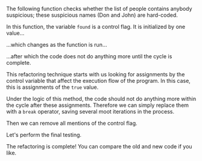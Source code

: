 The following function checks whether the list of people contains anybody suspicious; these suspicious names (Don and John) are hard-coded.

In this function, the variable <code>found</code> is a control flag. It is initialized by one value…

…which changes as the function is run…

…after which the code does not do anything more until the cycle is complete.

This refactoring technique starts with us looking for assignments by the control variable that affect the execution flow of the program. In this case, this is assignments of the <code>true</code> value.

Under the logic of this method, the code should not do anything more within the cycle after these assignments. Therefore we can simply replace them with a <code>break</code> operator, saving several moot iterations in the process.

Then we can remove all mentions of the control flag.

Let's perform the final testing.

The refactoring is complete! You can compare the old and new code if you like.